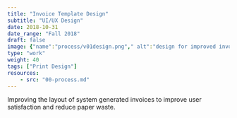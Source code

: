 ```yaml
---
title: "Invoice Template Design"
subtitle: "UI/UX Design"
date: 2018-10-31
date_range: "Fall 2018"
draft: false
image: {"name":"process/v01design.png"," alt":"design for improved invoice layout"}
type: "work"
weight: 40
tags: ["Print Design"]
resources:
    - src: "00-process.md"
---
```

Improving the layout of system generated invoices to improve user satisfaction and reduce paper waste.


